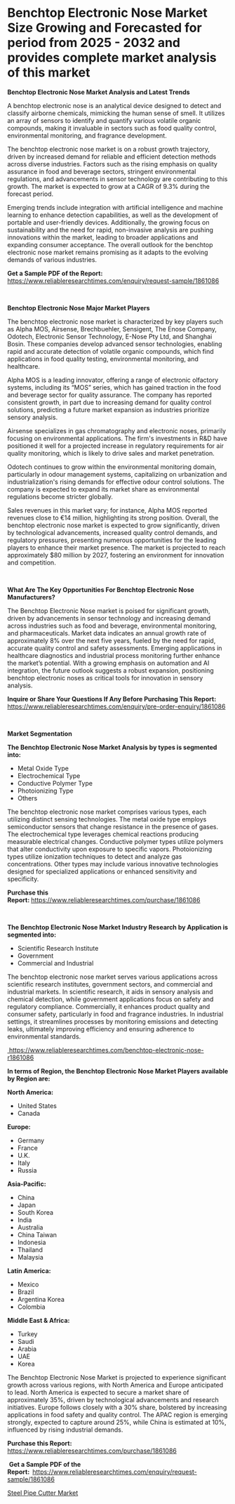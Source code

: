 <p><h1>Benchtop Electronic Nose Market Size Growing and Forecasted for period from 2025 - 2032 and provides complete market analysis of this market</h1></p><p><strong>Benchtop Electronic Nose Market Analysis and Latest Trends</strong></p>
<p><p>A benchtop electronic nose is an analytical device designed to detect and classify airborne chemicals, mimicking the human sense of smell. It utilizes an array of sensors to identify and quantify various volatile organic compounds, making it invaluable in sectors such as food quality control, environmental monitoring, and fragrance development. </p><p>The benchtop electronic nose market is on a robust growth trajectory, driven by increased demand for reliable and efficient detection methods across diverse industries. Factors such as the rising emphasis on quality assurance in food and beverage sectors, stringent environmental regulations, and advancements in sensor technology are contributing to this growth. The market is expected to grow at a CAGR of 9.3% during the forecast period. </p><p>Emerging trends include integration with artificial intelligence and machine learning to enhance detection capabilities, as well as the development of portable and user-friendly devices. Additionally, the growing focus on sustainability and the need for rapid, non-invasive analysis are pushing innovations within the market, leading to broader applications and expanding consumer acceptance. The overall outlook for the benchtop electronic nose market remains promising as it adapts to the evolving demands of various industries.</p></p>
<p><strong>Get a Sample PDF of the Report:&nbsp;</strong> <a href="https://www.reliableresearchtimes.com/enquiry/request-sample/1861086?utm_campaign=2891&utm_medium=2&utm_source=Github&utm_content=ia&utm_term=28022025&utm_id=benchtop-electronic-nose">https://www.reliableresearchtimes.com/enquiry/request-sample/1861086</a></p>
<p>&nbsp;</p>
<p><strong>Benchtop Electronic Nose Major Market Players</strong></p>
<p><p>The benchtop electronic nose market is characterized by key players such as Alpha MOS, Airsense, Brechbuehler, Sensigent, The Enose Company, Odotech, Electronic Sensor Technology, E-Nose Pty Ltd, and Shanghai Bosin. These companies develop advanced sensor technologies, enabling rapid and accurate detection of volatile organic compounds, which find applications in food quality testing, environmental monitoring, and healthcare.</p><p>Alpha MOS is a leading innovator, offering a range of electronic olfactory systems, including its “MOS” series, which has gained traction in the food and beverage sector for quality assurance. The company has reported consistent growth, in part due to increasing demand for quality control solutions, predicting a future market expansion as industries prioritize sensory analysis.</p><p>Airsense specializes in gas chromatography and electronic noses, primarily focusing on environmental applications. The firm's investments in R&D have positioned it well for a projected increase in regulatory requirements for air quality monitoring, which is likely to drive sales and market penetration.</p><p>Odotech continues to grow within the environmental monitoring domain, particularly in odour management systems, capitalizing on urbanization and industrialization's rising demands for effective odour control solutions. The company is expected to expand its market share as environmental regulations become stricter globally.</p><p>Sales revenues in this market vary; for instance, Alpha MOS reported revenues close to €14 million, highlighting its strong position. Overall, the benchtop electronic nose market is expected to grow significantly, driven by technological advancements, increased quality control demands, and regulatory pressures, presenting numerous opportunities for the leading players to enhance their market presence. The market is projected to reach approximately $80 million by 2027, fostering an environment for innovation and competition.</p></p>
<p>&nbsp;</p>
<p><strong>What Are The Key Opportunities For Benchtop Electronic Nose Manufacturers?</strong></p>
<p><p>The Benchtop Electronic Nose market is poised for significant growth, driven by advancements in sensor technology and increasing demand across industries such as food and beverage, environmental monitoring, and pharmaceuticals. Market data indicates an annual growth rate of approximately 8% over the next five years, fueled by the need for rapid, accurate quality control and safety assessments. Emerging applications in healthcare diagnostics and industrial process monitoring further enhance the market’s potential. With a growing emphasis on automation and AI integration, the future outlook suggests a robust expansion, positioning benchtop electronic noses as critical tools for innovation in sensory analysis.</p></p>
<p><strong>Inquire or Share Your Questions If Any Before Purchasing This Report:</strong> <a href="https://www.reliableresearchtimes.com/enquiry/pre-order-enquiry/1861086?utm_campaign=2891&utm_medium=2&utm_source=Github&utm_content=ia&utm_term=28022025&utm_id=benchtop-electronic-nose">https://www.reliableresearchtimes.com/enquiry/pre-order-enquiry/1861086</a></p>
<p>&nbsp;</p>
<p><strong>Market Segmentation</strong></p>
<p><strong>The Benchtop Electronic Nose Market Analysis by types is segmented into:</strong></p>
<p><ul><li>Metal Oxide Type</li><li>Electrochemical Type</li><li>Conductive Polymer Type</li><li>Photoionizing Type</li><li>Others</li></ul></p>
<p><p>The benchtop electronic nose market comprises various types, each utilizing distinct sensing technologies. The metal oxide type employs semiconductor sensors that change resistance in the presence of gases. The electrochemical type leverages chemical reactions producing measurable electrical changes. Conductive polymer types utilize polymers that alter conductivity upon exposure to specific vapors. Photoionizing types utilize ionization techniques to detect and analyze gas concentrations. Other types may include various innovative technologies designed for specialized applications or enhanced sensitivity and specificity.</p></p>
<p><strong>Purchase this Report:&nbsp;</strong><a href="https://www.reliableresearchtimes.com/purchase/1861086?utm_campaign=2891&utm_medium=2&utm_source=Github&utm_content=ia&utm_term=28022025&utm_id=benchtop-electronic-nose">https://www.reliableresearchtimes.com/purchase/1861086</a></p>
<p>&nbsp;</p>
<p><strong>The Benchtop Electronic Nose Market Industry Research by Application is segmented into:</strong></p>
<p><ul><li>Scientific Research Institute</li><li>Government</li><li>Commercial and Industrial</li></ul></p>
<p><p>The benchtop electronic nose market serves various applications across scientific research institutes, government sectors, and commercial and industrial markets. In scientific research, it aids in sensory analysis and chemical detection, while government applications focus on safety and regulatory compliance. Commercially, it enhances product quality and consumer safety, particularly in food and fragrance industries. In industrial settings, it streamlines processes by monitoring emissions and detecting leaks, ultimately improving efficiency and ensuring adherence to environmental standards.</p></p>
<p><a href="https://www.reliableresearchtimes.com/benchtop-electronic-nose-r1861086?utm_campaign=2891&utm_medium=2&utm_source=Github&utm_content=ia&utm_term=28022025&utm_id=benchtop-electronic-nose">&nbsp;https://www.reliableresearchtimes.com/benchtop-electronic-nose-r1861086</a></p>
<p><strong>In terms of Region, the Benchtop Electronic Nose Market Players available by Region are:</strong></p>
<p>
    <p> <strong> North America: </strong>
        <ul>
            <li>United States</li>
            <li>Canada</li>
        </ul>
        </p> 
    <p> <strong> Europe: </strong>
        <ul>
            <li>Germany</li>
            <li>France</li>
            <li>U.K.</li>
            <li>Italy</li>
            <li>Russia</li>
        </ul>
        </p> 
    <p> <strong> Asia-Pacific: </strong>
        <ul>
            <li>China</li>
            <li>Japan</li>
            <li>South Korea</li>
            <li>India</li>
            <li>Australia</li>
            <li>China Taiwan</li>
            <li>Indonesia</li>
            <li>Thailand</li>
            <li>Malaysia</li>
        </ul>
        </p> 
    <p> <strong> Latin America: </strong>
        <ul>
            <li>Mexico</li>
            <li>Brazil</li>
            <li>Argentina Korea</li>
            <li>Colombia</li>
        </ul>
        </p> 
    <p> <strong> Middle East & Africa: </strong>
        <ul>
            <li>Turkey</li>
            <li>Saudi</li>
            <li>Arabia</li>
            <li>UAE</li>
            <li>Korea</li>
        </ul>
    </p>
    </p>
<p><p>The Benchtop Electronic Nose Market is projected to experience significant growth across various regions, with North America and Europe anticipated to lead. North America is expected to secure a market share of approximately 35%, driven by technological advancements and research initiatives. Europe follows closely with a 30% share, bolstered by increasing applications in food safety and quality control. The APAC region is emerging strongly, expected to capture around 25%, while China is estimated at 10%, influenced by rising industrial demands.</p></p>
<p><strong>Purchase this Report: </strong><a href="https://www.reliableresearchtimes.com/purchase/1861086?utm_campaign=2891&utm_medium=2&utm_source=Github&utm_content=ia&utm_term=28022025&utm_id=benchtop-electronic-nose">https://www.reliableresearchtimes.com/purchase/1861086</a></p>
<p>&nbsp;<strong>Get a Sample PDF of the Report:&nbsp;&nbsp;</strong><a href="https://www.reliableresearchtimes.com/enquiry/request-sample/1861086?utm_campaign=2891&utm_medium=2&utm_source=Github&utm_content=ia&utm_term=28022025&utm_id=benchtop-electronic-nose">https://www.reliableresearchtimes.com/enquiry/request-sample/1861086</a></p>
<p><strong></strong></p>
<p><p><a href="https://github.com/ghimergela93/Market-Research-Report-List-1/blob/main/steel-pipe-cutter-market.md?utm_campaign=2891&utm_medium=2&utm_source=Github&utm_content=ia&utm_term=28022025&utm_id=benchtop-electronic-nose">Steel Pipe Cutter Market</a></p></p>